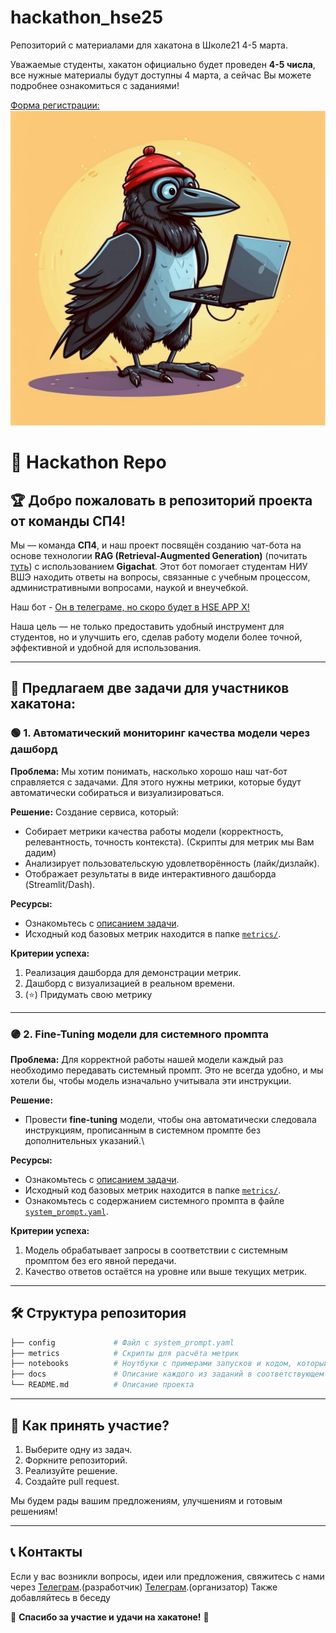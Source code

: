 # hackathon_hse25
Репозиторий с материалами для хакатона в Школе21 4-5 марта.

Уважаемые студенты, хакатон официально будет проведен **4-5 числа**, все нужные материалы будут доступны 4 марта, а сейчас Вы можете подробнее ознакомиться с заданиями!

[Форма регистрации:](https://docs.google.com/forms/d/e/1FAIpQLSfctfXZAeodAUzlbw7ZMr1M4445L849MRVswhWzpfqdwSqiDg/viewform?usp=dialog)
![Логотип GitHub](/logo.png)

# 🚀 Hackathon Repo

## 🏆 **Добро пожаловать в репозиторий проекта от команды СП4!**

Мы — команда **СП4**, и наш проект посвящён созданию чат-бота на основе технологии **RAG (Retrieval-Augmented Generation)** (почитать [туть](https://habr.com/ru/articles/779526/ "че такое РАГ?")) с использованием **Gigachat**. Этот бот помогает студентам НИУ ВШЭ находить ответы на вопросы, связанные с учебным процессом, административными вопросами, наукой и внеучебкой.

Наш бот - [Он в телеграме, но скоро будет в HSE APP X!](https://t.me/hse_stud_help_bot)

Наша цель — не только предоставить удобный инструмент для студентов, но и улучшить его, сделав работу модели более точной, эффективной и удобной для использования.

---

## 🌟 **Предлагаем две задачи для участников хакатона:**

### 🟢 **1. Автоматический мониторинг качества модели через дашборд**

**Проблема:**
Мы хотим понимать, насколько хорошо наш чат-бот справляется с задачами. Для этого нужны метрики, которые будут автоматически собираться и визуализироваться.

**Решение:**
Создание сервиса, который:
- Собирает метрики качества работы модели (корректность, релевантность, точность контекста). (Скрипты для метрик мы Вам дадим)
- Анализирует пользовательскую удовлетворённость (лайк/дизлайк).
- Отображает результаты в виде интерактивного дашборда (Streamlit/Dash).

**Ресурсы:**
- Ознакомьтесь с [описанием задачи](./docs/hackathon_dashboard.md).
- Исходный код базовых метрик находится в папке [`metrics/`](./metrics.py).

**Критерии успеха:**
1. Реализация дашборда для демонстрации метрик.
2. Дашборд с визуализацией в реальном времени.
3. (⭐) Придумать свою метрику 

---

### 🟣 **2. Fine-Tuning модели для системного промпта**

**Проблема:**
Для корректной работы нашей модели каждый раз необходимо передавать системный промпт. Это не всегда удобно, и мы хотели бы, чтобы модель изначально учитывала эти инструкции.

**Решение:**
- Провести **fine-tuning** модели, чтобы она автоматически следовала инструкциям, прописанным в системном промпте без дополнительных указаний.\

**Ресурсы:**
- Ознакомьтесь с [описанием задачи](./docs/hackathon_finetune.md).
- Исходный код базовых метрик находится в папке [`metrics/`](./metrics).
- Ознакомьтесь с содержанием системного промпта в файле [`system_prompt.yaml`](./config/system_prompt.yaml).

**Критерии успеха:**
1. Модель обрабатывает запросы в соответствии с системным промптом без его явной передачи.
2. Качество ответов остаётся на уровне или выше текущих метрик.

---

## 🛠️ **Структура репозитория**

```bash
├── config             # Файл с system_prompt.yaml
├── metrics            # Скрипты для расчёта метрик
├── notebooks          # Ноутбуки с примерами запусков и кодом, который может быть полезен
├── docs               # Описание каждого из заданий в соответствующем файле
└── README.md          # Описание проекта
```

---

## 🤝 **Как принять участие?**

1. Выберите одну из задач.
2. Форкните репозиторий.
3. Реализуйте решение.
4. Создайте pull request.

Мы будем рады вашим предложениям, улучшениям и готовым решениям!

---

## 📞 **Контакты**

Если у вас возникли вопросы, идеи или предложения, свяжитесь с нами через 
[Телеграм](https://t.me/vlone_l).(разработчик)
[Телеграм](https://t.me/bi_ulitin).(организатор)
Также добавляйтесь в беседу 

🚀 **Спасибо за участие и удачи на хакатоне!** 🚀

